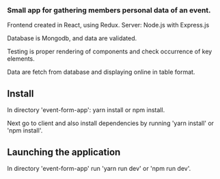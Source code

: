 ### Small app for gathering members personal data of an event.

Frontend created in React, using Redux.
Server: Node.js with Express.js

Database is Mongodb, and data are validated.

Testing is proper rendering of components and check occurrence of key elements. 

Data are fetch from database and displaying online in table format.

## Install

In directory 'event-form-app': yarn install or npm install.

Next go to client and also install dependencies by running 'yarn install' or 'npm install'.

## Launching the application

In directory 'event-form-app' run 'yarn run dev' or 'npm run dev'.
